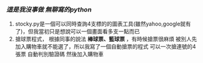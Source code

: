 ### ***這是我沒事做 無聊寫的python***

1. stocky.py是一個可以同時查詢4支標的的圖表工具(雖然yahoo,google就有了)，但我當初只是想說可以一個畫面看多支一點而已
2. 搶球票程式， 根據同事的說法 **棒球票、籃球票** ，有時候搶票很麻煩 被別人先加入購物車就不能選了，所以我寫了一個自動搶票的程式  可以一次搶連號的4張票 自動判別驗證碼 然後加入購物車 

